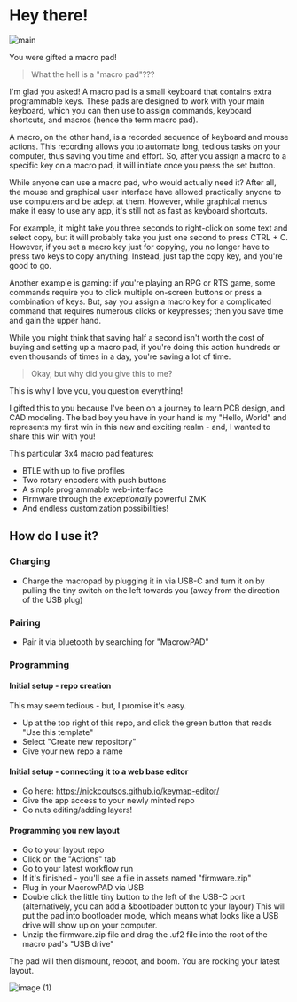 # Hey there!
![main](https://github.com/vinniefranco/macrowbt-zmk-config/assets/328428/95a09354-55e5-4ed4-95a1-ca011cca714e)

You were gifted a macro pad! 

> What the hell is a "macro pad"???

I'm glad you asked! A macro pad is a small keyboard that contains extra programmable keys. These pads are designed to work with your main keyboard, which you can then use to assign commands, keyboard shortcuts, and macros (hence the term macro pad).

A macro, on the other hand, is a recorded sequence of keyboard and mouse actions. This recording allows you to automate long, tedious tasks on your computer, thus saving you time and effort. So, after you assign a macro to a specific key on a macro pad, it will initiate once you press the set button.

While anyone can use a macro pad, who would actually need it? After all, the mouse and graphical user interface have allowed practically anyone to use computers and be adept at them. However, while graphical menus make it easy to use any app, it's still not as fast as keyboard shortcuts.

For example, it might take you three seconds to right-click on some text and select copy, but it will probably take you just one second to press CTRL + C. However, if you set a macro key just for copying, you no longer have to press two keys to copy anything. Instead, just tap the copy key, and you're good to go.

Another example is gaming: if you're playing an RPG or RTS game, some commands require you to click multiple on-screen buttons or press a combination of keys. But, say you assign a macro key for a complicated command that requires numerous clicks or keypresses; then you save time and gain the upper hand.

While you might think that saving half a second isn't worth the cost of buying and setting up a macro pad, if you're doing this action hundreds or even thousands of times in a day, you're saving a lot of time.

> Okay, but why did you give this to me?

This is why I love you, you question everything! 

I gifted this to you because I've been on a journey to learn PCB design, and CAD modeling. The bad boy you have in your hand is my "Hello, World" and represents my first win in this new and exciting realm - and, I wanted to share this win with you!


This particular 3x4 macro pad features: 

- BTLE with up to five profiles
- Two rotary encoders with push buttons
- A simple programmable web-interface
- Firmware through the _exceptionally_ powerful ZMK
- And endless customization possibilities!

## How do I use it?

### Charging
- Charge the macropad by plugging it in via USB-C and turn it on by pulling the tiny switch on the left towards you (away from the direction of the USB plug)

### Pairing
- Pair it via bluetooth by searching for "MacrowPAD"

### Programming

#### Initial setup - repo creation
This may seem tedious - but, I promise it's easy.
- Up at the top right of this repo, and click the green button that reads "Use this template"
- Select "Create new repository"
- Give your new repo a name

#### Initial setup - connecting it to a web base editor
- Go here: https://nickcoutsos.github.io/keymap-editor/
- Give the app access to your newly minted repo
- Go nuts editing/adding layers!

#### Programming you new layout
- Go to your layout repo
- Click on the "Actions" tab
- Go to your latest workflow run
- If it's finished - you'll see a file in assets named "firmware.zip"
- Plug in your MacrowPAD via USB
- Double click the little tiny button to the left of the USB-C port (alternatively, you can add a &bootloader button to your layour)
  This will put the pad into bootloader mode, which means what looks like a USB drive will show up on your computer.
- Unzip the firmware.zip file and drag the .uf2 file into the root of the macro pad's "USB drive"

The pad will then dismount, reboot, and boom. You are rocking your latest layout.

![image (1)](https://github.com/vinniefranco/macrowbt-zmk-config/assets/328428/8eff7218-0998-487e-a21e-66a234d54784)
